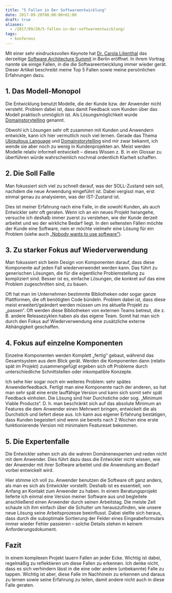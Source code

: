 ```yaml
---
title: "5 Fallen in Der Softwareentwicklung"
date: 2017-09-20T08:00:00+01:00
draft: true
aliases:
  - /2017/09/20/5-fallen-in-der-softwareentwicklung/
tags:
  - konferenz 
---
```




Mit einer sehr eindrucksvollen Keynote hat [Dr. Carola Lilienthal](https://www.wps.de/carola-lilienthal/) das derzeitige [Software Architecture Summit](https://software-architecture-summit.de/) in Berlin eröffnet. In ihrem Vortrag nannte sie einige Fallen, in die die Softwareentwicklung immer wieder gerät. Dieser Artikel beschreibt meine Top 5 Fallen sowie meine persönlichen Erfahrungen dazu.

## 1. Das Modell-Monopol

Die Entwicklung benutzt Modelle, die der Kunde bzw. der Anwender nicht versteht. Problem dabei ist, dass damit Feedback vom Kunden über das Modell praktisch unmöglich ist. Als Lösungsmöglichkeit wurde [Domainstorytelling](http://www.domainstorytelling.org/) genannt.

Obwohl ich Lösungen sehr oft zusammen mit Kunden und Anwendern entwickle, kann ich hier vermutlich noch viel lernen. Gerade das Thema
[Ubiquitous Language](https://martinfowler.com/bliki/UbiquitousLanguage.html) und [Domainstorytelling](http://www.domainstorytelling.org/) sind mir zwar bekannt, ich wende sie aber noch zu wenig in Kundenprojekten an. Meist werden Modelle relativ informell entwickelt – dieses Wissen z. B. in ein Glossar zu überführen würde wahrscheinlich nochmal ordentlich Klarheit schaffen.

## 2. Die Soll Falle

Man fokussiert sich viel zu schnell darauf, was der SOLL-Zustand sein soll, nachdem die neue Anwendung eingeführt ist. Dabei vergisst man, erst einmal genau zu analysieren, was der IST-Zustand ist.

Dies ist meiner Erfahrung nach eine Falle, in die sowohl Kunden, als auch Entwickler sehr oft geraten. Wenn ich an ein neues Projekt herangehe, versuche ich deshalb immer zuerst zu verstehen, wie der Kunde derzeit arbeitet und wo der wirkliche Bedarf liegt. In den seltensten Fällen möchte der Kunde eine Software, nein er möchte vielmehr eine Lösung für ein Problem (siehe auch [„Nobody wants to use software"](https://medium.freecodecamp.org/nobody-wants-to-use-software-a75643bee654)).

## 3. Zu starker Fokus auf Wiederverwendung

Man fokussiert sich beim Design von Komponenten darauf, dass diese Komponente auf jeden Fall wiederverwendet werden kann. Das führt zu generischen Lösungen, die für die eigentliche Problemstellung zu kompliziert sind. Besser ist es, einfache Lösungen, die konkret auf das eine Problem zugeschnitten sind, zu bauen.

Oft hat man im Unternehmen bestimmte Bibliotheken oder sogar ganze Plattformen, die oft benötigten Code bündeln. Problem dabei ist, dass diese meist erweitert/geändert werden müssen um ins aktuelle Projekt zu „passen“. Oft werden diese Bibliotheken von externen Teams betreut, die z. B. andere Releasezyklen haben als das eigene Team. Somit hat man sich durch den Fokus auf Wiederverwendung eine zusätzliche externe Abhängigkeit geschaffen.

## 4. Fokus auf einzelne Komponenten

Einzelne Komponenten werden Komplett „fertig“ gebaut, während das Gesamtsystem aus dem Blick gerät. Werden die Komponenten dann (relativ spät im Projekt) zusammengefügt ergeben sich oft Probleme durch unterschiedliche Schnittstellen oder inkompatible Konzepte.

Ich sehe hier sogar noch ein weiteres Problem: sehr spätes Anwenderfeedback. Fertigt man eine Komponente nach der anderen, so hat man sehr spät eine erste lauffähige Version und kann sich somit sehr spät Feedback einholen. Die Lösung sind hier Durchstiche oder sog. „Minimum Viable Products“. D. h. man beschränkt sich auf das absolute Minimum an Features die dem Anwender einen Mehrwert bringen, entwickelt die als Durchstich und liefert diese aus. Ich kann aus eigener Erfahrung bestätigen, dass Kunden begeistert sind wenn sie bereits nach 2 Wochen eine erste funktionierende Version mit minimalem Featureset bekommen.

## 5. Die Expertenfalle

Die Entwickler sehen sich als die wahren Domänenexperten und reden nicht mit dem Anwender. Dies führt dazu dass die Entwickler nicht wissen, wie der Anwender mit ihrer Software arbeitet und die Anwendung am Bedarf vorbei entwickelt wird.

Hier stimme ich voll zu. Anwender benutzen die Software oft ganz anders, als man es sich als Entwickler vorstellt. Deshalb ist es essentiell, von Anfang an Kontakt zum Anwender zu haben. In einem Beratungsprojekt lieferte ich einmal eine Version meiner Software aus und begleitete anschließend einen Anwender durch seinen Arbeitstag. Die meiste Zeit schaute ich ihm einfach über die Schulter um herauszufinden, wie unsere neue Lösung seine Arbeitsprozesse beeinflusst. Dabei stellte sich heraus, dass durch die suboptimale Sortierung der Felder eines Eingeabeformulars immer wieder Fehler passieren – solche Details stehen in keinem Anforderungsdokument.

## Fazit

In einem komplexen Projekt lauern Fallen an jeder Ecke. Wichtig ist dabei, regelmäßig zu reflektieren um diese Fallen zu erkennen. Ich denke nicht, dass es sich verhindern lässt in die eine oder andere (unbekannte) Falle zu tappen. Wichtig ist aber, diese Falle im Nachhinein zu erkennen und daraus zu lernen sowie seine Erfahrung zu teilen, damit andere nicht auch in diese Falle geraten.